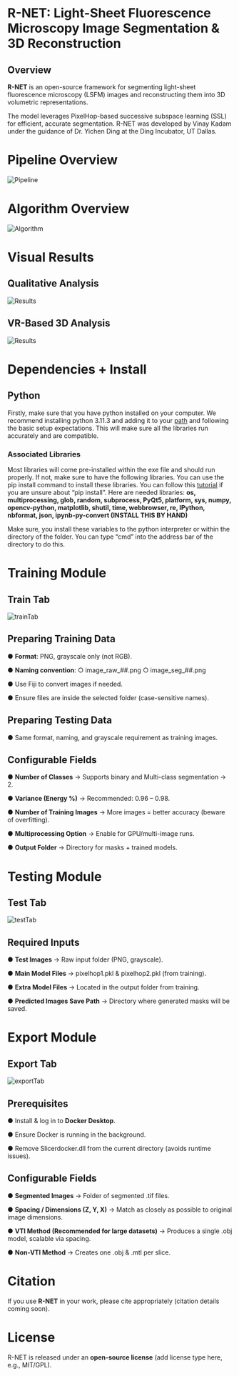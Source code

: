 # R-NET: Light-Sheet Fluorescence Microscopy Image Segmentation & 3D Reconstruction
## Overview

**R-NET** is an open-source framework for segmenting light-sheet fluorescence microscopy (LSFM) images and reconstructing them into 3D volumetric representations.

The model leverages PixelHop-based successive subspace learning (SSL) for efficient, accurate segmentation.
R-NET was developed by Vinay Kadam under the guidance of Dr. Yichen Ding at the Ding Incubator, UT Dallas.

# Pipeline Overview
![Pipeline](https://drive.google.com/uc?export=view&id=1lAhobxT2CabMv4FB9Qh0ely2RsGGiQU1)

# Algorithm Overview
![Algorithm](https://drive.google.com/uc?export=view&id=1cB7Z-bznt2hNAsGFeWX0ryfDAy4IYOEk)

# Visual Results
## Qualitative Analysis
![Results](https://drive.google.com/uc?export=view&id=1OKMQUmXL5gL5sAfkqpxfXgLC_tPivW1A)

## VR-Based 3D Analysis
![Results](https://drive.google.com/uc?export=view&id=1khC5tkY3OveJUbBQgd269FdONCY5c7Ao)

# Dependencies + Install
## Python
Firstly, make sure that you have python installed on your computer. We recommend installing python 3.11.3 and adding it to your [path](https://www.machinelearningplus.com/python/add-python-to-path-how-to-add-python-to-the-path-environment-variable-in-windows/) and following the basic setup expectations. This will make sure all the libraries run accurately and are compatible. 

### Associated Libraries 
Most libraries will come pre-installed within the exe file and should run properly. If not, make sure to have the following libraries. You can use the pip install command to install these libraries. You can follow this [tutorial](https://packaging.python.org/en/latest/tutorials/installing-packages/) if you are unsure about “pip install”. 
Here are needed libraries: **os, multiprocessing, glob, random, subprocess, PyQt5, platform, sys, numpy, opencv-python, matplotlib, shutil, time, webbrowser, re, IPython, nbformat, json, ipynb-py-convert (INSTALL THIS BY HAND)**

Make sure, you install these variables to the python interpreter or within the directory of the folder. You can type “cmd” into the address bar of the directory to do this. 

# Training Module
## Train Tab
![trainTab](https://drive.google.com/uc?export=view&id=119LspquAOys2FMjHfuuUWai9p89NBZt1)

## Preparing Training Data

● **Format**: PNG, grayscale only (not RGB).

● **Naming convention**:
  ○ image_raw_##.png
  ○ image_seg_##.png

● Use Fiji to convert images if needed.

● Ensure files are inside the selected folder (case-sensitive names).

## Preparing Testing Data

● Same format, naming, and grayscale requirement as training images.

## Configurable Fields

● **Number of Classes** → Supports binary and Multi-class segmentation → 2.

● **Variance (Energy %)** → Recommended: 0.96 – 0.98.

● **Number of Training Images** → More images = better accuracy (beware of overfitting).

● **Multiprocessing Option** → Enable for GPU/multi-image runs.

● **Output Folder** → Directory for masks + trained models.


# Testing Module
## Test Tab
![testTab](https://drive.google.com/uc?export=view&id=1yG60d0BITpk5J7Si5ednVVWVJt3Dg0PL)

## Required Inputs

● **Test Images** → Raw input folder (PNG, grayscale).

● **Main Model Files** → pixelhop1.pkl & pixelhop2.pkl (from training).

● **Extra Model Files** → Located in the output folder from training.

● **Predicted Images Save Path** → Directory where generated masks will be saved.

# Export Module
## Export Tab
![exportTab](https://drive.google.com/uc?export=view&id=1wIrNXDZlnRxarn0Em2Oo3eoXCRI7DJoR)

## Prerequisites

● Install & log in to **Docker Desktop**.

● Ensure Docker is running in the background.

● Remove Slicerdocker.dll from the current directory (avoids runtime issues).

## Configurable Fields

● **Segmented Images** → Folder of segmented .tif files.

● **Spacing / Dimensions (Z, Y, X)** → Match as closely as possible to original image dimensions.

● **VTI Method (Recommended for large datasets)** → Produces a single .obj model, scalable via spacing.

● **Non-VTI Method** → Creates one .obj & .mtl per slice.


# Citation

If you use **R-NET** in your work, please cite appropriately (citation details coming soon).

# License

R-NET is released under an **open-source license** (add license type here, e.g., MIT/GPL).











